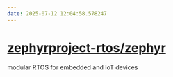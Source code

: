 ```yaml
---
date: 2025-07-12 12:04:58.578247
---
```


# [zephyrproject-rtos/zephyr](https://github.com/zephyrproject-rtos/zephyr)

modular RTOS for embedded and IoT devices